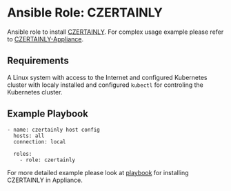 # Ansible Role: CZERTAINLY

Ansible role to install [CZERTAINLY](https://www.czertainly.com/). For complex usage example please refer
to [CZERTAINLY-Appliance](../../../CZERTAINLY-Appliance).

## Requirements

A Linux system with access to the Internet and configured Kubernetes cluster with localy installed and configured `kubectl` for controling the Kubernetes cluster.

## Example Playbook

```
- name: czertainly host config
  hosts: all
  connection: local

  roles:
    - role: czertainly
```

For more detailed example please look at [playbook](../../../CZERTAINLY-Appliance/blob/http_proxy/files/czertainly.yml) for installing CZERTAINLY in Appliance.
